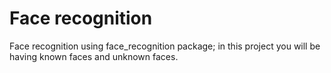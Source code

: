 # Face recognition 
 Face recognition using face_recognition package;  in this project you will be having known faces and unknown faces.
